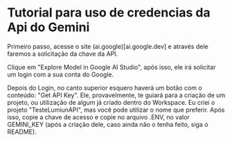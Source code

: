 # Tutorial para uso de credencias da Api do Gemini

Primeiro passo, acesse o site (ai.google)[ai.google.dev] e através dele faremos a solicitação da chave da API.

Clique em "Explore Model in Google AI Studio", após isso, ele irá solicitar um login com a sua conta do Google.

Depois do Login, no canto superior esquero haverá um botão com o conteúdo: "Get API Key". Ele, provavelmente, te guiará para a criação de um projeto, ou utilização de algum já criado dentro do Workspace. Eu criei o projeto "TesteLumiunAPI", mas você pode utilizar o nome que preferir. Após isso, copie a chave de acesso e copie no arquivo .ENV, no valor GEMINI_KEY (após a criação dele, caso ainda não o tenha feito, siga o README).
